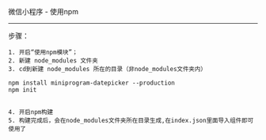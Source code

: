 微信小程序 - 使用npm

-------------------
步骤：

    1. 开启“使用npm模块”；
    2. 新建 node_modules 文件夹
    3. cd到新建 node_modules 所在的目录（非node_modules文件夹内）

    npm install miniprogram-datepicker --production
    npm init

    
    4. 开启npm构建
    5. 构建完成后，会在node_modules文件夹所在目录生成,在index.json里面导入组件即可使用了
